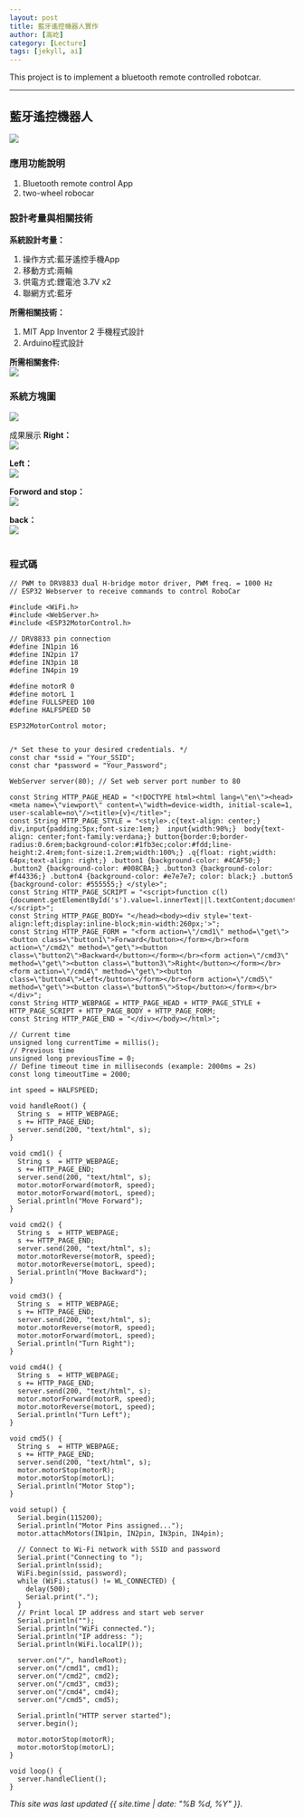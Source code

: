 ```yaml
---
layout: post
title: 藍牙遙控機器人實作
author: [高屹]
category: [Lecture]
tags: [jekyll, ai]
---
```


This project is to implement a bluetooth remote controlled robotcar.

---
## 藍牙遙控機器人
![](https://github.com/rkuo2023/MCU-project/blob/main/images/ESP32_RoboCar.jpg?raw=true)


### 應用功能說明
1. Bluetooth remote control App 
2. two-wheel robocar

### 設計考量與相關技術
**系統設計考量：**<br>
1. 操作方式:藍牙遙控手機App
2. 移動方式:兩輪 
3. 供電方式:鋰電池 3.7V x2
4. 聯網方式:藍牙

**所需相關技術：**<br>
1. MIT App Inventor 2 手機程式設計 
2. Arduino程式設計

**所需相關套件:**<br>
![](https://image.ruten.com.tw/g2/8/d4/16/21440347657238_872.jpg)

### 系統方塊圖<br>
![](https://github.com/kaoethan/MCU-project/blob/9d890438dc44c03eb1a90674badd54cb36c81e94/images/WebUI_car.jpg)

成果展示
**Right：**<br>
![](https://github.com/kaoethan/MCU-project/blob/main/images/right.gif?raw=true)

**Left：**<br>
![](https://github.com/kaoethan/MCU-project/blob/main/images/left.gif?raw=true)

**Forword and stop：**<br>
![](https://github.com/kaoethan/MCU-project/blob/main/images/forward_stop.gif?raw=true)

**back：**<br>
![](https://github.com/kaoethan/MCU-project/blob/main/images/back.gif?raw=true)
<br>
<br>
### 程式碼<br>

```
// PWM to DRV8833 dual H-bridge motor driver, PWM freq. = 1000 Hz
// ESP32 Webserver to receive commands to control RoboCar

#include <WiFi.h>
#include <WebServer.h>
#include <ESP32MotorControl.h> 

// DRV8833 pin connection
#define IN1pin 16  
#define IN2pin 17 
#define IN3pin 18 
#define IN4pin 19

#define motorR 0
#define motorL 1
#define FULLSPEED 100
#define HALFSPEED 50

ESP32MotorControl motor;


/* Set these to your desired credentials. */
const char *ssid = "Your_SSID";
const char *password = "Your_Password";

WebServer server(80); // Set web server port number to 80

const String HTTP_PAGE_HEAD = "<!DOCTYPE html><html lang=\"en\"><head><meta name=\"viewport\" content=\"width=device-width, initial-scale=1, user-scalable=no\"/><title>{v}</title>";
const String HTTP_PAGE_STYLE = "<style>.c{text-align: center;} div,input{padding:5px;font-size:1em;}  input{width:90%;}  body{text-align: center;font-family:verdana;} button{border:0;border-radius:0.6rem;background-color:#1fb3ec;color:#fdd;line-height:2.4rem;font-size:1.2rem;width:100%;} .q{float: right;width: 64px;text-align: right;} .button1 {background-color: #4CAF50;} .button2 {background-color: #008CBA;} .button3 {background-color: #f44336;} .button4 {background-color: #e7e7e7; color: black;} .button5 {background-color: #555555;} </style>";
const String HTTP_PAGE_SCRIPT = "<script>function c(l){document.getElementById('s').value=l.innerText||l.textContent;document.getElementById('p').focus();}</script>";
const String HTTP_PAGE_BODY= "</head><body><div style='text-align:left;display:inline-block;min-width:260px;'>";
const String HTTP_PAGE_FORM = "<form action=\"/cmd1\" method=\"get\"><button class=\"button1\">Forward</button></form></br><form action=\"/cmd2\" method=\"get\"><button class=\"button2\">Backward</button></form></br><form action=\"/cmd3\" method=\"get\"><button class=\"button3\">Right</button></form></br><form action=\"/cmd4\" method=\"get\"><button class=\"button4\">Left</button></form></br><form action=\"/cmd5\" method=\"get\"><button class=\"button5\">Stop</button></form></br></div>";
const String HTTP_WEBPAGE = HTTP_PAGE_HEAD + HTTP_PAGE_STYLE + HTTP_PAGE_SCRIPT + HTTP_PAGE_BODY + HTTP_PAGE_FORM;
const String HTTP_PAGE_END = "</div></body></html>";

// Current time
unsigned long currentTime = millis();
// Previous time
unsigned long previousTime = 0; 
// Define timeout time in milliseconds (example: 2000ms = 2s)
const long timeoutTime = 2000;

int speed = HALFSPEED;

void handleRoot() {
  String s  = HTTP_WEBPAGE; 
  s += HTTP_PAGE_END;
  server.send(200, "text/html", s);
}

void cmd1() {
  String s  = HTTP_WEBPAGE; 
  s += HTTP_PAGE_END;  
  server.send(200, "text/html", s);
  motor.motorForward(motorR, speed);  
  motor.motorForward(motorL, speed);
  Serial.println("Move Forward");   
}

void cmd2() {
  String s  = HTTP_WEBPAGE; 
  s += HTTP_PAGE_END;  
  server.send(200, "text/html", s);
  motor.motorReverse(motorR, speed);
  motor.motorReverse(motorL, speed);
  Serial.println("Move Backward");     
}

void cmd3() {
  String s  = HTTP_WEBPAGE; 
  s += HTTP_PAGE_END;  
  server.send(200, "text/html", s);
  motor.motorReverse(motorR, speed);  
  motor.motorForward(motorL, speed);
  Serial.println("Turn Right");    
}

void cmd4() {
  String s  = HTTP_WEBPAGE; 
  s += HTTP_PAGE_END;  
  server.send(200, "text/html", s);
  motor.motorForward(motorR, speed);
  motor.motorReverse(motorL, speed);
  Serial.println("Turn Left"); 
}

void cmd5() {
  String s  = HTTP_WEBPAGE; 
  s += HTTP_PAGE_END;  
  server.send(200, "text/html", s);
  motor.motorStop(motorR);
  motor.motorStop(motorL);
  Serial.println("Motor Stop");
}

void setup() {
  Serial.begin(115200);
  Serial.println("Motor Pins assigned...");
  motor.attachMotors(IN1pin, IN2pin, IN3pin, IN4pin);
  
  // Connect to Wi-Fi network with SSID and password
  Serial.print("Connecting to ");
  Serial.println(ssid);
  WiFi.begin(ssid, password);
  while (WiFi.status() != WL_CONNECTED) {
    delay(500);
    Serial.print(".");
  }
  // Print local IP address and start web server
  Serial.println("");
  Serial.println("WiFi connected.");
  Serial.println("IP address: ");
  Serial.println(WiFi.localIP());

  server.on("/", handleRoot);
  server.on("/cmd1", cmd1);
  server.on("/cmd2", cmd2);
  server.on("/cmd3", cmd3);
  server.on("/cmd4", cmd4);  
  server.on("/cmd5", cmd5);  

  Serial.println("HTTP server started");
  server.begin();

  motor.motorStop(motorR);
  motor.motorStop(motorL);
}

void loop() {
  server.handleClient();
}
```
*This site was last updated {{ site.time | date: "%B %d, %Y" }}.*


